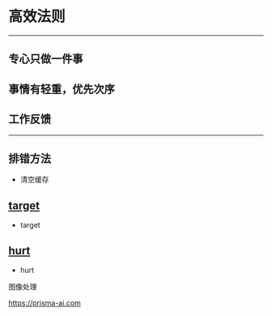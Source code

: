 # 高效法则
-------------------------

## 专心只做一件事

## 事情有轻重，优先次序

## 工作反馈

-------------------------

## 排错方法

 - 清空缓存

## [target](target.html)

* target


## [hurt](hurt.html)

* hurt


图像处理

https://prisma-ai.com
